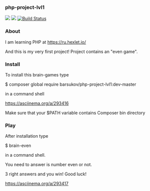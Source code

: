 ### php-project-lvl1
<a href="https://codeclimate.com/github/barsukov2/php-project-lvl1/maintainability"><img src="https://api.codeclimate.com/v1/badges/9a2fd6e808e132068744/maintainability" /></a>
<a href="https://codeclimate.com/github/barsukov2/php-project-lvl1/test_coverage"><img src="https://api.codeclimate.com/v1/badges/9a2fd6e808e132068744/test_coverage" /></a>
[![Build Status](https://travis-ci.com/barsukov2/php-project-lvl1.svg?branch=master)](https://travis-ci.com/barsukov2/php-project-lvl1)

### About
I am learning PHP at https://ru.hexlet.io/

And this is my very first project!
Project contains an "even game".

### Install
To install this brain-games type 

$ composer global require barsukov/php-project-lvl1:dev-master

in a command shell

https://asciinema.org/a/293416

Make sure that your $PATH variable contains Composer bin directory 

### Play

After installation type

$ brain-even

in a command shell.

You need to answer is number even or not.

3 right answers and you win! Good luck!

https://asciinema.org/a/293417